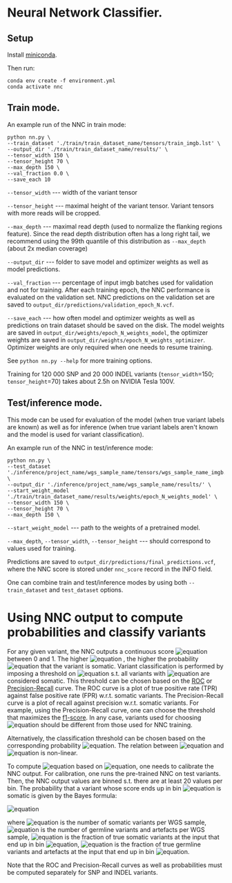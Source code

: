 # Neural Network Classifier.

## Setup

Install  [miniconda](https://docs.conda.io/projects/conda/en/latest/user-guide/install/index.html).

Then run:

```
conda env create -f environment.yml
conda activate nnc
```

## Train mode.

An example run of the NNC in train mode:

```
python nn.py \
--train_dataset './train/train_dataset_name/tensors/train_imgb.lst' \
--output_dir './train/train_dataset_name/results/' \
--tensor_width 150 \
--tensor_height 70 \
--max_depth 150 \
--val_fraction 0.0 \
--save_each 10
```

`--tensor_width` --- width of the variant tensor

`--tensor_height` --- maximal height of the variant tensor. Variant tensors with more reads will be cropped.

`--max_depth` --- maximal read depth (used to normalize the flanking regions feature). Since the read depth distribution
often has a long right tail, we recommend using the 99th quantile of this distribution as `--max_depth` (about 2x median coverage)

`--output_dir` --- folder to save model and optimizer weights as well as model predictions.

`--val_fraction` --- percentage of input imgb batches used for validation and not for training. After each training epoch, the NNC performance is evaluated on the validation set. NNC predictions on the validation set are saved to
`output_dir/predictions/validation_epoch_N.vcf`.

`--save_each` --- how often model and optimizer weights as well as predictions on train dataset should be saved on the disk.
The model weights are saved in `output_dir/weights/epoch_N_weights_model`, the optimizer weights are saved in `output_dir/weights/epoch_N_weights_optimizer`. Optimizer weights are only required when one needs to resume training.

See `python nn.py --help` for more training options.

Training for 120 000 SNP and 20 000 INDEL variants (`tensor_width`=150; `tensor_height`=70) takes about 2.5h on NVIDIA Tesla 100V.

## Test/inference mode.

This mode can be used for evaluation of the model (when true variant labels are known) as well as for inference (when true variant labels aren't known and the model is used for variant classification).

An example run of the NNC in test/inference mode:

```
python nn.py \
--test_dataset './inference/project_name/wgs_sample_name/tensors/wgs_sample_name_imgb.lst' \
--output_dir './inference/project_name/wgs_sample_name/results/' \
--start_weight_model './train/train_dataset_name/results/weights/epoch_N_weights_model' \
--tensor_width 150 \
--tensor_height 70 \
--max_depth 150 \
```

`--start_weight_model` --- path to the weights of a pretrained model.

`--max_depth`, `--tensor_width`, `--tensor_height` --- should correspond to values used for training.

Predictions are saved to `output_dir/predictions/final_predictions.vcf`, where the NNC score is stored under `nnc_score` record in the INFO field.

One can combine train and test/inference modes by using both `--train_dataset` and `test_dataset` options.

# Using NNC output to compute probabilities and classify variants

For any given variant, the NNC outputs a continuous score ![equation](https://latex.codecogs.com/svg.image?s)
between 0 and 1. The higher ![equation](https://latex.codecogs.com/svg.image?s)
, the higher the probability ![equation](https://latex.codecogs.com/svg.image?p_%7Bsom%7D) that the variant is somatic. Variant classification is performed by imposing a threshold on ![equation](https://latex.codecogs.com/svg.image?s) s.t. all variants with ![equation](https://latex.codecogs.com/svg.image?s%3Es_%7Bthr%7D) are considered somatic. This threshold can be chosen based on
the [ROC](https://en.wikipedia.org/wiki/Receiver_operating_characteristic) or [Precision-Recall](https://en.wikipedia.org/wiki/Precision_and_recall) curve. The ROC curve is a plot of true positive rate (TPR) against false positive rate (FPR) w.r.t. somatic variants. The Precision-Recall curve is a plot of recall against precision w.r.t. somatic variants. For example, using the Precision-Recall curve, one can choose the threshold that maximizes the [f1-score](https://en.wikipedia.org/wiki/F-score).  In any case, variants used for choosing ![equation](https://latex.codecogs.com/svg.image?s_%7Bthr%7D) should be different from those used for NNC training.

Alternatively, the classification threshold can be chosen based on the corresponding probability ![equation](https://latex.codecogs.com/svg.image?p_%7Bsom%7D). The relation between ![equation](https://latex.codecogs.com/svg.image?s) and ![equation](https://latex.codecogs.com/svg.image?p_%7Bsom%7D) is non-linear.

To compute ![equation](https://latex.codecogs.com/svg.image?p_%7Bsom%7D) based on ![equation](https://latex.codecogs.com/svg.image?s), one needs to calibrate the NNC output. For calibration, one runs the pre-trained NNC on test variants. Then, the NNC output values are binned s.t. there are at least 20 values per bin. The probability that a variant whose score ends up in bin ![equation](https://latex.codecogs.com/svg.image?s_%7Bi%7D) is somatic is given by the Bayes formula:

![equation](https://latex.codecogs.com/svg.image?p_%7Bsom%7D(s%5Csubset%20s_i)=%5Cfrac%7BP(s%5Csubset%20s_i%7Csom)%5Ctimes%20N_%7Bsom%7D%7D%7BP(s%5Csubset%20s_i%7Csom)%5Ctimes%20N_%7Bsom%7D%20&plus;%20P(s%5Csubset%20s_i%7Cneg)%5Ctimes%20N_%7Bneg%7D%7D)

where ![equation](https://latex.codecogs.com/svg.image?N_%7Bsom%7D) is the number of somatic variants per WGS sample,
![equation](https://latex.codecogs.com/svg.image?N_%7Bneg%7D) is the number of germline variants and artefacts per WGS sample, ![equation](https://latex.codecogs.com/svg.image?P(s%5Csubset%20s_i%7Csom)%20) is the fraction of true somatic variants at the input that end up in bin ![equation](https://latex.codecogs.com/svg.image?s_%7Bi%7D), ![equation](https://latex.codecogs.com/svg.image?P(s%5Csubset%20s_i%7Cneg)%20)  is the fraction of true germline variants and artefacts at the input that end up in bin ![equation](https://latex.codecogs.com/svg.image?s_%7Bi%7D).

Note that the ROC and Precision-Recall curves as well as probabilities must be computed separately for SNP and INDEL variants.

